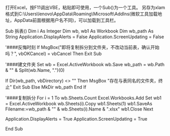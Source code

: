 打开Excel，按F11调出VBE，粘贴即可使用，一个Sub()为一个工具。
另存为xlam格式到C:\Users\lenovo\AppData\Roaming\Microsoft\AddIns(微软工具加载地址，AppData前面根据用户名不同)，可以加载到工具栏。

Sub 拆表()
Dim i As Integer
Dim wb, wb1 As Workbook
Dim wb_path As String
Application.DisplayAlerts = False
Application.ScreenUpdating = False

'####反悔时刻
If MsgBox("即将复制拆分到文件夹，不改动当前表，确认开始吗？", vbOKCancel) = vbCancel Then Exit Sub

'####建文件夹
Set wb = Excel.ActiveWorkbook
wb.Save
wb_path = wb.Path & "\" & Split(wb.Name, ".")(0)

If Dir(wb_path, vbDirectory) <> "" Then
    MsgBox "存在与表同名的文件夹，终止"
    Exit Sub
Else
    MkDir wb_path
End If

'####复制拆分
For i = 1 To wb.Sheets.Count
    Excel.Workbooks.Add
    Set wb1 = Excel.ActiveWorkbook
    wb.Sheets(i).Copy wb1.Sheets(1)
    wb1.SaveAs Filename:=wb_path & "\" & wb.Sheets(i).Name & ".xlsx"
    wb1.Close
Next

Application.DisplayAlerts = True
Application.ScreenUpdating = True

End Sub
